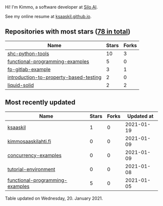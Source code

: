 Hi! I'm Kimmo, a software developer at [Silo AI](https://silo.ai/).

See my online resume at [ksaaskil.github.io](https://ksaaskil.github.io).

<!-- repositories starts -->

## Repositories with most stars ([78 in total](https://github.com/ksaaskil?tab=repositories))
| Name        | Stars           | Forks  |
| ------------- |-------------| -----|
|[shc-python-tools](https://github.com/ksaaskil/shc-python-tools)|10|3
|[functional-programming-examples](https://github.com/ksaaskil/functional-programming-examples)|5|0
|[fp-gitlab-example](https://github.com/ksaaskil/fp-gitlab-example)|3|1
|[introduction-to-property-based-testing](https://github.com/ksaaskil/introduction-to-property-based-testing)|2|0
|[liquid-solid](https://github.com/ksaaskil/liquid-solid)|2|2

<!-- repositories ends -->
<!-- recent_repositories starts -->

## Most recently updated
| Name        | Stars           | Forks  | Updated at
| ------------- |-------------| -----|-----|
|[ksaaskil](https://github.com/ksaaskil/ksaaskil)|1|0|2021-01-19
|[kimmosaaskilahti.fi](https://github.com/ksaaskil/kimmosaaskilahti.fi)|0|0|2021-01-09
|[concurrency-examples](https://github.com/ksaaskil/concurrency-examples)|0|0|2021-01-09
|[tutorial-environment](https://github.com/ksaaskil/tutorial-environment)|0|0|2021-01-08
|[functional-programming-examples](https://github.com/ksaaskil/functional-programming-examples)|5|0|2021-01-05

<!-- recent_repositories ends -->
<!-- updated_at starts -->
Table updated on Wednesday, 20. January 2021.
<!-- updated_at ends -->
